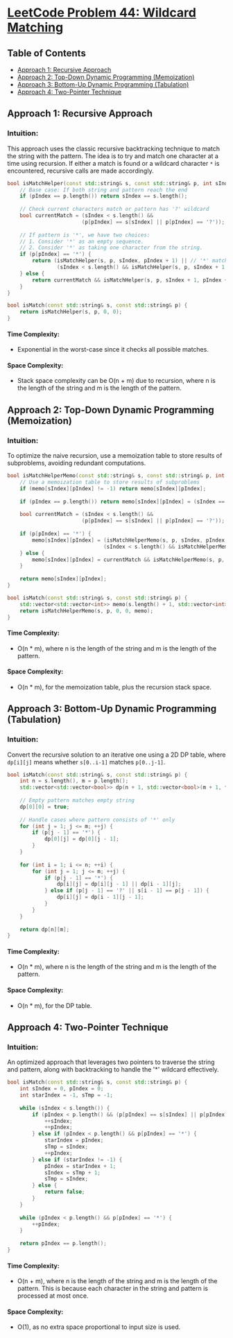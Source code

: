 # [LeetCode Problem 44: Wildcard Matching](https://leetcode.com/problems/wildcard-matching/)

## Table of Contents
- [Approach 1: Recursive Approach](#approach-1-recursive-approach)
- [Approach 2: Top-Down Dynamic Programming (Memoization)](#approach-2-top-down-dynamic-programming-memoization)
- [Approach 3: Bottom-Up Dynamic Programming (Tabulation)](#approach-3-bottom-up-dynamic-programming-tabulation)
- [Approach 4: Two-Pointer Technique](#approach-4-two-pointer-technique)

## Approach 1: Recursive Approach

### Intuition:
This approach uses the classic recursive backtracking technique to match the string with the pattern. The idea is to try and match one character at a time using recursion. If either a match is found or a wildcard character `*` is encountered, recursive calls are made accordingly.

```cpp
bool isMatchHelper(const std::string& s, const std::string& p, int sIndex, int pIndex) {
    // Base case: If both string and pattern reach the end
    if (pIndex == p.length()) return sIndex == s.length();
    
    // Check current characters match or pattern has '?' wildcard
    bool currentMatch = (sIndex < s.length() &&
                        (p[pIndex] == s[sIndex] || p[pIndex] == '?'));
    
    // If pattern is '*', we have two choices: 
    // 1. Consider '*' as an empty sequence.
    // 2. Consider '*' as taking one character from the string.
    if (p[pIndex] == '*') {
        return (isMatchHelper(s, p, sIndex, pIndex + 1) || // '*' matches nothing
                (sIndex < s.length() && isMatchHelper(s, p, sIndex + 1, pIndex))); // '*' matches one char
    } else {
        return currentMatch && isMatchHelper(s, p, sIndex + 1, pIndex + 1);
    }
}

bool isMatch(const std::string& s, const std::string& p) {
    return isMatchHelper(s, p, 0, 0);
}
```

#### Time Complexity:
- Exponential in the worst-case since it checks all possible matches.

#### Space Complexity:
- Stack space complexity can be O(n + m) due to recursion, where n is the length of the string and m is the length of the pattern.

## Approach 2: Top-Down Dynamic Programming (Memoization)

### Intuition:
To optimize the naive recursion, use a memoization table to store results of subproblems, avoiding redundant computations.

```cpp
bool isMatchHelperMemo(const std::string& s, const std::string& p, int sIndex, int pIndex, std::vector<std::vector<int>>& memo) {
    // Use a memoization table to store results of subproblems
    if (memo[sIndex][pIndex] != -1) return memo[sIndex][pIndex];
    
    if (pIndex == p.length()) return memo[sIndex][pIndex] = (sIndex == s.length());
    
    bool currentMatch = (sIndex < s.length() &&
                        (p[pIndex] == s[sIndex] || p[pIndex] == '?'));
    
    if (p[pIndex] == '*') {
        memo[sIndex][pIndex] = (isMatchHelperMemo(s, p, sIndex, pIndex + 1, memo) || 
                               (sIndex < s.length() && isMatchHelperMemo(s, p, sIndex + 1, pIndex, memo)));
    } else {
        memo[sIndex][pIndex] = currentMatch && isMatchHelperMemo(s, p, sIndex + 1, pIndex + 1, memo);
    }
    
    return memo[sIndex][pIndex];
}

bool isMatch(const std::string& s, const std::string& p) {
    std::vector<std::vector<int>> memo(s.length() + 1, std::vector<int>(p.length() + 1, -1));
    return isMatchHelperMemo(s, p, 0, 0, memo);
}
```

#### Time Complexity:
- O(n * m), where n is the length of the string and m is the length of the pattern.

#### Space Complexity:
- O(n * m), for the memoization table, plus the recursion stack space.

## Approach 3: Bottom-Up Dynamic Programming (Tabulation)

### Intuition:
Convert the recursive solution to an iterative one using a 2D DP table, where `dp[i][j]` means whether `s[0..i-1]` matches `p[0..j-1]`.

```cpp
bool isMatch(const std::string& s, const std::string& p) {
    int n = s.length(), m = p.length();
    std::vector<std::vector<bool>> dp(n + 1, std::vector<bool>(m + 1, false));
    
    // Empty pattern matches empty string
    dp[0][0] = true;
    
    // Handle cases where pattern consists of '*' only
    for (int j = 1; j <= m; ++j) {
        if (p[j - 1] == '*') {
            dp[0][j] = dp[0][j - 1];
        }
    }
    
    for (int i = 1; i <= n; ++i) {
        for (int j = 1; j <= m; ++j) {
            if (p[j - 1] == '*') {
                dp[i][j] = dp[i][j - 1] || dp[i - 1][j];
            } else if (p[j - 1] == '?' || s[i - 1] == p[j - 1]) {
                dp[i][j] = dp[i - 1][j - 1];
            }
        }
    }
    
    return dp[n][m];
}
```

#### Time Complexity:
- O(n * m), where n is the length of the string and m is the length of the pattern.

#### Space Complexity:
- O(n * m), for the DP table.

## Approach 4: Two-Pointer Technique

### Intuition:
An optimized approach that leverages two pointers to traverse the string and pattern, along with backtracking to handle the '*' wildcard effectively.

```cpp
bool isMatch(const std::string& s, const std::string& p) {
    int sIndex = 0, pIndex = 0;
    int starIndex = -1, sTmp = -1;
    
    while (sIndex < s.length()) {
        if (pIndex < p.length() && (p[pIndex] == s[sIndex] || p[pIndex] == '?')) {
            ++sIndex;
            ++pIndex;
        } else if (pIndex < p.length() && p[pIndex] == '*') {
            starIndex = pIndex;
            sTmp = sIndex;
            ++pIndex;
        } else if (starIndex != -1) {
            pIndex = starIndex + 1;
            sIndex = sTmp + 1;
            sTmp = sIndex;
        } else {
            return false;
        }
    }
    
    while (pIndex < p.length() && p[pIndex] == '*') {
        ++pIndex;
    }
    
    return pIndex == p.length();
}
```

#### Time Complexity:
- O(n + m), where n is the length of the string and m is the length of the pattern. This is because each character in the string and pattern is processed at most once.

#### Space Complexity:
- O(1), as no extra space proportional to input size is used.


